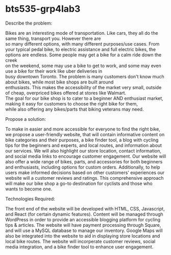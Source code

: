# bts535-grp4lab3

Describe the problem:

Bikes are an interesting mode of transportation. Like cars, they all do the same thing, transport you. However there are  
so many different options, with many different purposes/use cases. From your typical pedal bike, to electric assistance and full electric bikes, the 
 options are endless. Some people may get a bike for a calm ride down the creek  
on the weekend, some may use a bike to get to work, and some may even use a bike for their work like uber deliveries in  
busy downtown Toronto. The problem is many customers don't know much about bikes, while most bike shops are built around  
enthusiasts. This makes the accessibility of the market very small, outside of cheap, overpriced bikes offered at stores like Walmart.  
The goal for our bike shop is to cater to a beginner AND enthusiast market, making it easy for customers to choose the right bike for them,  
while also offering any bikes/parts that biking veterans may need.  

Propose a solution:

To make in easier and more accessible for everyone to find the right bike, we propose a user-friendly website, that will contain informative content on bike categories and their purposes, a bike finder tool, a blog with cycling tips for the beginners and experts, and local routes, and information about our services. 
We will also highlight our store location, contact information, and social media links to encourage customer engagement.
Our website will also offer a wide range of bikes, parts, and accessories for both beginners and enthusiasts, including options for custom orders. 
Additionally, to help users make informed decisions based on other customers' experiences our website will a customer reviews and ratings.
 This comprehensive approach will make our bike shop a go-to destination for cyclists and those who wants to become one.


Technologies Required:

The front end of the website will be developed with HTML, CSS, Javascript, and React (for certain dynamic features). Content will be managed through WordPress in order to provide an accessible blogging platform for cycling tips & articles. The website will have payment processing through Square, and will use a MySQL database to manage our inventory.
Google Maps will also be integrated into the website to aid in displaying store locations and local bike routes.
The website will incorperate customer reviews, social media integration, and a bike finder tool to enhance user engagement.
